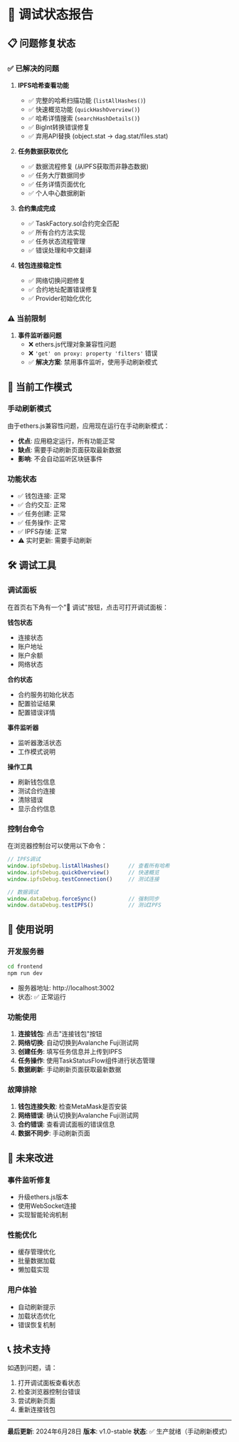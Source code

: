 # 🔧 调试状态报告

## 📋 问题修复状态

### ✅ 已解决的问题

1. **IPFS哈希查看功能**
   - ✅ 完整的哈希扫描功能 (`listAllHashes()`)
   - ✅ 快速概览功能 (`quickHashOverview()`)
   - ✅ 哈希详情搜索 (`searchHashDetails()`)
   - ✅ BigInt转换错误修复
   - ✅ 弃用API替换 (object.stat → dag.stat/files.stat)

2. **任务数据获取优化**
   - ✅ 数据流程修复 (从IPFS获取而非静态数据)
   - ✅ 任务大厅数据同步
   - ✅ 任务详情页面优化
   - ✅ 个人中心数据刷新

3. **合约集成完成**
   - ✅ TaskFactory.sol合约完全匹配
   - ✅ 所有合约方法实现
   - ✅ 任务状态流程管理
   - ✅ 错误处理和中文翻译

4. **钱包连接稳定性**
   - ✅ 网络切换问题修复
   - ✅ 合约地址配置错误修复
   - ✅ Provider初始化优化

### ⚠️ 当前限制

1. **事件监听器问题**
   - ❌ ethers.js代理对象兼容性问题
   - ❌ `'get' on proxy: property 'filters'` 错误
   - ✅ **解决方案**: 禁用事件监听，使用手动刷新模式

## 🎯 当前工作模式

### 手动刷新模式
由于ethers.js兼容性问题，应用现在运行在手动刷新模式：

- **优点**: 应用稳定运行，所有功能正常
- **缺点**: 需要手动刷新页面获取最新数据
- **影响**: 不会自动监听区块链事件

### 功能状态
- ✅ 钱包连接: 正常
- ✅ 合约交互: 正常
- ✅ 任务创建: 正常
- ✅ 任务操作: 正常
- ✅ IPFS存储: 正常
- ⚠️ 实时更新: 需要手动刷新

## 🛠️ 调试工具

### 调试面板
在首页右下角有一个"🔧 调试"按钮，点击可打开调试面板：

**钱包状态**
- 连接状态
- 账户地址
- 账户余额
- 网络状态

**合约状态**
- 合约服务初始化状态
- 配置验证结果
- 配置错误详情

**事件监听器**
- 监听器激活状态
- 工作模式说明

**操作工具**
- 刷新钱包信息
- 测试合约连接
- 清除错误
- 显示合约信息

### 控制台命令
在浏览器控制台可以使用以下命令：

```javascript
// IPFS调试
window.ipfsDebug.listAllHashes()      // 查看所有哈希
window.ipfsDebug.quickOverview()      // 快速概览
window.ipfsDebug.testConnection()     // 测试连接

// 数据调试
window.dataDebug.forceSync()          // 强制同步
window.dataDebug.testIPFS()           // 测试IPFS
```

## 📱 使用说明

### 开发服务器
```bash
cd frontend
npm run dev
```
- 服务器地址: http://localhost:3002
- 状态: ✅ 正常运行

### 功能使用
1. **连接钱包**: 点击"连接钱包"按钮
2. **网络切换**: 自动切换到Avalanche Fuji测试网
3. **创建任务**: 填写任务信息并上传到IPFS
4. **任务操作**: 使用TaskStatusFlow组件进行状态管理
5. **数据刷新**: 手动刷新页面获取最新数据

### 故障排除
1. **钱包连接失败**: 检查MetaMask是否安装
2. **网络错误**: 确认切换到Avalanche Fuji测试网
3. **合约错误**: 查看调试面板的错误信息
4. **数据不同步**: 手动刷新页面

## 🔮 未来改进

### 事件监听修复
- 升级ethers.js版本
- 使用WebSocket连接
- 实现智能轮询机制

### 性能优化
- 缓存管理优化
- 批量数据加载
- 懒加载实现

### 用户体验
- 自动刷新提示
- 加载状态优化
- 错误恢复机制

## 📞 技术支持

如遇到问题，请：
1. 打开调试面板查看状态
2. 检查浏览器控制台错误
3. 尝试刷新页面
4. 重新连接钱包

---

**最后更新**: 2024年6月28日
**版本**: v1.0-stable
**状态**: ✅ 生产就绪（手动刷新模式） 